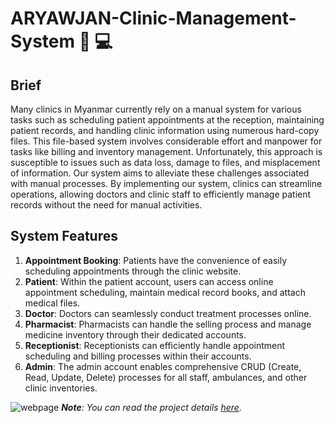 # ARYAWJAN-Clinic-Management-System 🏥 💻
## Brief
  Many clinics in Myanmar currently rely on a manual system for various tasks such as scheduling patient appointments at the reception, maintaining patient records, and handling clinic information using numerous hard-copy files. This file-based system involves considerable effort and manpower for tasks like billing and inventory management. Unfortunately, this approach is susceptible to issues such as data loss, damage to files, and misplacement of information. Our system aims to alleviate these challenges associated with manual processes. 
  By implementing our system, clinics can streamline operations, allowing doctors and clinic staff to efficiently manage patient records without the need for manual activities.

## System Features
1. **Appointment Booking**: Patients have the convenience of easily scheduling appointments through the clinic website.
2. **Patient**: Within the patient account, users can access online appointment scheduling, maintain medical record books, and attach medical files.
3. **Doctor**: Doctors can seamlessly conduct treatment processes online.
4. **Pharmacist**: Pharmacists can handle the selling process and manage medicine inventory through their dedicated accounts.
5. **Receptionist**: Receptionists can efficiently handle appointment scheduling and billing processes within their accounts.
6. **Admin**: The admin account enables comprehensive CRUD (Create, Read, Update, Delete) processes for all staff, ambulances, and other clinic inventories.


![webpage](https://github.com/aungkhantmyat/ARYAWJAN-Clinic-Management-System/assets/48421405/18f216dd-668c-4fe6-8b5c-135e535e273c)
_**Note**: You can read the project details [here](https://github.com/aungkhantmyat/ARYAWJAN-Clinic-Management-System/blob/main/Project%20Presentation.pdf)._
